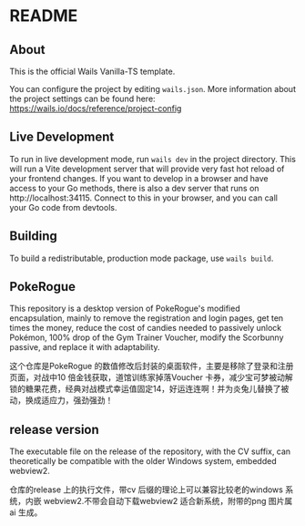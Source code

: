 # README

## About

This is the official Wails Vanilla-TS template.

You can configure the project by editing `wails.json`. More information about the project settings can be found
here: https://wails.io/docs/reference/project-config

## Live Development

To run in live development mode, run `wails dev` in the project directory. This will run a Vite development
server that will provide very fast hot reload of your frontend changes. If you want to develop in a browser
and have access to your Go methods, there is also a dev server that runs on http://localhost:34115. Connect
to this in your browser, and you can call your Go code from devtools.

## Building

To build a redistributable, production mode package, use `wails build`.

## PokeRogue 

This repository is a desktop version of PokeRogue's modified encapsulation, mainly to remove the registration and login pages, get ten times the money, reduce the cost of candies needed to passively unlock Pokémon, 100% drop of the Gym Trainer Voucher, modify the Scorbunny passive, and replace it with adaptability. 

这个仓库是PokeRogue 的数值修改后封装的桌面软件，主要是移除了登录和注册页面，对战中10 倍金钱获取，道馆训练家掉落Voucher 卡券，减少宝可梦被动解锁的糖果花费，经典对战模式幸运值固定14，好运连连啊！并为炎兔儿替换了被动，换成适应力，强劲强劲！
## release version

The executable file on the release of the repository, with the CV suffix, can theoretically be compatible with the older Windows system, embedded webview2.

仓库的release 上的执行文件，带cv 后缀的理论上可以兼容比较老的windows 系统，内嵌 webview2.不带会自动下载webview2 适合新系统，附带的png 图片属ai 生成。
